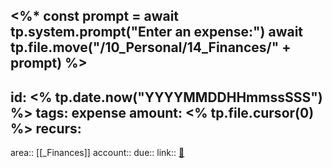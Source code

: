 <%*
const prompt = await tp.system.prompt("Enter an expense:")
await tp.file.move("/10_Personal/14_Finances/" + prompt)
%>
---
id: <% tp.date.now("YYYYMMDDHHmmssSSS") %>
tags: expense
amount: <% tp.file.cursor(0) %>
recurs: 
---
area:: [[_Finances]]
account:: 
due:: 
link:: [🔗]()